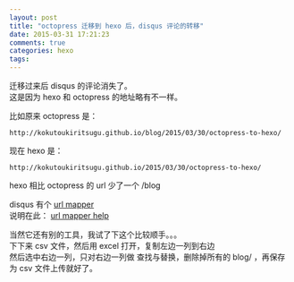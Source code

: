 ```yaml
---
layout: post
title: "octopress 迁移到 hexo 后，disqus 评论的转移"
date: 2015-03-31 17:21:23
comments: true
categories: hexo
tags:
---
```

迁移过来后 disqus 的评论消失了。  
这是因为 hexo 和 octopress 的地址略有不一样。  
  
比如原来 octopress 是：
```raw
http://kokutoukiritsugu.github.io/blog/2015/03/30/octopress-to-hexo/
```
现在 hexo 是：
```raw
http://kokutoukiritsugu.github.io/2015/03/30/octopress-to-hexo/
```
hexo 相比 octopress 的 url 少了一个 /blog  
  
disqus 有个 [url mapper](https://disqus.com/admin/discussions/migrate/)  
说明在此： [url mapper help](https://help.disqus.com/customer/portal/articles/912757-url-mapper)  
  
当然它还有别的工具，我试了下这个比较顺手。。。  
下下来 csv 文件，然后用 excel 打开，复制左边一列到右边  
然后选中右边一列，只对右边一列做 查找与替换，删除掉所有的 blog/ ，再保存为 csv 文件上传就好了。  
  